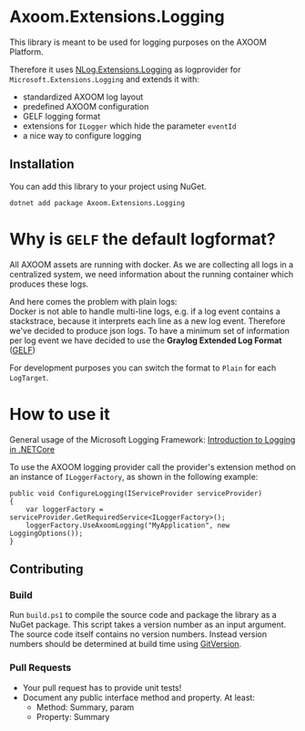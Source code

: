 Axoom.Extensions.Logging
======
This library is meant to be used for logging purposes on the AXOOM Platform.

Therefore it uses [NLog.Extensions.Logging](https://github.com/NLog/NLog.Extensions.Logging) as logprovider for `Microsoft.Extensions.Logging` and extends it with:

  * standardized AXOOM log layout
  * predefined AXOOM configuration
  * GELF logging format
  * extensions for `ILogger` which hide the parameter `eventId`
  * a nice way to configure logging

## Installation
You can add this library to your project using NuGet.

```
dotnet add package Axoom.Extensions.Logging
```

# Why is `GELF` the default logformat?
All AXOOM assets are running with docker. As we are collecting all logs in a centralized system, we need information about the running container which produces these logs. 

And here comes the problem with plain logs:  
Docker is not able to handle multi-line logs, e.g. if a log event contains a stackstrace, because it interprets each line as a new log event.
Therefore we've decided to produce json logs. To have a minimum set of information per log event we have decided to use the **Graylog Extended Log Format** ([GELF](http://docs.graylog.org/en/2.3/pages/gelf.html))

For development purposes you can switch the format to `Plain` for each `LogTarget`.

# How to use it
General usage of the Microsoft Logging Framework: [Introduction to Logging in .NETCore](https://docs.microsoft.com/en-us/aspnet/core/fundamentals/logging)   

To use the AXOOM logging provider call the provider's extension method on an instance of `ILoggerFactory`, as shown in the following example:

```
public void ConfigureLogging(IServiceProvider serviceProvider)
{
    var loggerFactory = serviceProvider.GetRequiredService<ILoggerFactory>();
    loggerFactory.UseAxoomLogging("MyApplication", new LoggingOptions());
}
```

## Contributing

### Build
Run `build.ps1` to compile the source code and package the library as a NuGet package.
This script takes a version number as an input argument. The source code itself contains no version numbers. Instead version numbers should be determined at build time using [GitVersion](https://gitversion.readthedocs.io).

### Pull Requests
* Your pull request has to provide unit tests!
* Document any public interface method and property. At least:
  * Method: Summary, param
  * Property: Summary
